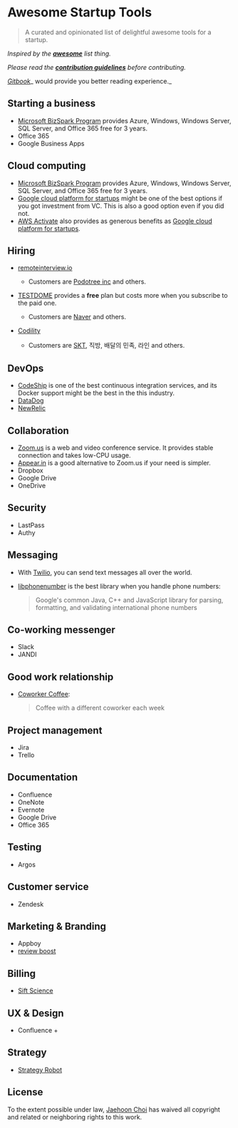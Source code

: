 # Awesome Startup Tools 

> A curated and opinionated list of delightful awesome tools for a startup.

_Inspired by the __[awesome](https://github.com/sindresorhus/awesome)__ list thing._

_Please read the __[contribution guidelines](contributing.md)__ before contributing._

_[Gitbook](https://andromedarabbit.gitbooks.io/awesome-startup-tools/content/)__ would provide you better reading experience._

## Starting a business

* [Microsoft BizSpark Program](https://www.microsoft.com/bizspark) provides Azure, Windows, Windows Server, SQL Server, and Office 365 free for 3 years. 
* Office 365
* Google Business Apps

## Cloud computing

* [Microsoft BizSpark Program](https://www.microsoft.com/bizspark) provides Azure, Windows, Windows Server, SQL Server, and Office 365 free for 3 years. 
* [Google cloud platform for startups](https://cloud.google.com/developers/startups/) might be one of the best options if you got investment from VC. This is also a good option even if you did not.
* [AWS Activate](https://aws.amazon.com/activate/) also provides as generous benefits as [Google cloud platform for startups](https://cloud.google.com/developers/startups/).

## Hiring

* [remoteinterview.io](https://www.remoteinterview.io/features-test)

  * Customers are [Podotree inc](http://podotree.com/) and others.

* [TESTDOME](https://www.testdome.com/) provides a **free** plan but costs more when you subscribe to the paid one.

  * Customers are [Naver](https://naver.com) and others.

* [Codility](https://codility.com/)

  * Customers are [SKT](http://www.sktelecom.com/), 직방, 배달의 민족, 라인 and others.


## DevOps

* [CodeShip](more_in_depth/codeship.md) is one of the best continuous integration services, and its Docker support might be the best in the this industry.
* [DataDog](http://datadoghq.com/)
* [NewRelic](https://newrelic.com)

## Collaboration

* [Zoom.us](more_in_depth/video_conference_tool_comparision.md) is a web and video conference service. It provides stable connection and takes low-CPU usage.
* [Appear.in](more_in_depth/video_conference_tool_comparision.md) is a good alternative to Zoom.us if your need is simpler.
* Dropbox
* Google Drive
* OneDrive

## Security

* LastPass
* Authy

## Messaging

* With [Twilio](more_in_depth/twilio.md), you can send text messages all over the world. 
* [libphonenumber](https://github.com/googlei18n/libphonenumber) is the best library when you handle phone numbers:

  > Google's common Java, C++ and JavaScript library for parsing, formatting, and validating international phone numbers

## Co-working messenger

* Slack
* JANDI

## Good work relationship

* [Coworker Coffee](http://coworkercoffee.com/): 

  > Coffee with a different coworker each week


## Project management

* Jira
* Trello

## Documentation

* Confluence
* OneNote
* Evernote
* Google Drive
* Office 365

## Testing

* Argos

## Customer service

* Zendesk

## Marketing & Branding

* Appboy
* [review boost](http://www.reviewboost.com/)

## Billing

* [Sift Science](https://siftscience.com/)

## UX & Design

* Confluence + 

## Strategy

* [Strategy Robot](https://taprun.com/robot/)

## License



To the extent possible under law, [Jaehoon Choi](https://github.com/andromedarabbit) has waived all copyright and related or neighboring rights to this work.

